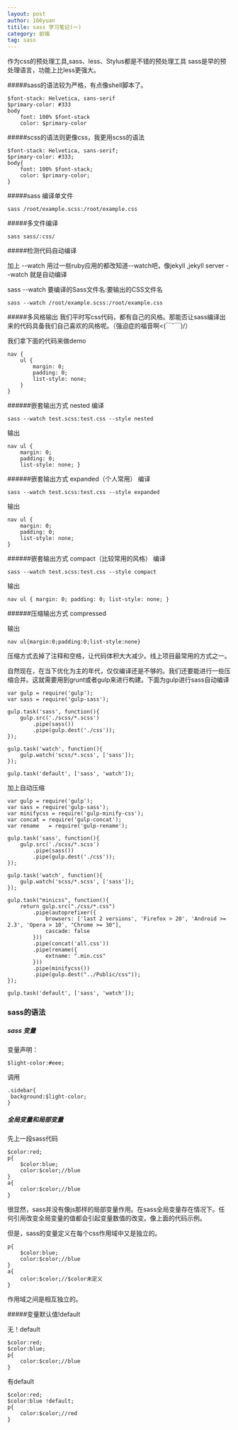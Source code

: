 ```yaml
---
layout: post
author: 166yuan
titile: sass 学习笔记(一)
category: 前端
tag: sass
---
```


作为css的预处理工具,sass、less、Stylus都是不错的预处理工具
sass是早的预处理语言，功能上比less更强大。

#####sass的语法较为严格，有点像shell脚本了。

	$font-stack: Helvetica, sans-serif
	$primary-color: #333
	body
    	font: 100% $font-stack
    	color: $primary-color

#####scss的语法则更像css，我更用scss的语法

	$font-stack: Helvetica, sans-serif;
	$primary-color: #333;
	body{
    	font: 100% $font-stack;
    	color: $primary-color;
	}

#####sass 编译单文件

	sass /root/example.scss:/root/example.css
	
#####多文件编译

	sass sass/:css/

#####检测代码自动编译

加上 --watch 用过一些ruby应用的都改知道--watch吧，像jekyll ,jekyll server --watch 就是自动编译

sass --watch 要编译的Sass文件名:要输出的CSS文件名

	sass --watch /root/example.scss:/root/example.css

#####多风格输出
我们平时写css代码，都有自己的风格。那能否让sass编译出来的代码具备我们自己喜欢的风格呢。（强迫症的福音啊<(￣ˇ￣)/）

我们拿下面的代码来做demo

	nav {
    	ul {
        	margin: 0;
        	padding: 0;
        	list-style: none;
    	}
	}

######嵌套输出方式 nested
编译

	sass --watch test.scss:test.css --style nested

输出

	nav ul {
  		margin: 0;
  		padding: 0;
  		list-style: none; }

######嵌套输出方式 expanded（个人常用）
编译

	sass --watch test.scss:test.css --style expanded

输出

	nav ul {
  		margin: 0;
  		padding: 0;
  		list-style: none;
	}

######嵌套输出方式 compact（比较常用的风格）
编译

	sass --watch test.scss:test.css --style compact

输出  	

	nav ul { margin: 0; padding: 0; list-style: none; }

######压缩输出方式 compressed

输出

	nav ul{margin:0;padding:0;list-style:none}
压缩方式去掉了注释和空格，让代码体积大大减少。线上项目最常用的方式之一。

自然现在，在当下优化为主的年代，仅仅编译还是不够的。我们还要能进行一些压缩合并。这就需要用到grunt或者gulp来进行构建。下面为gulp进行sass自动编译

	var gulp = require('gulp');
	var sass = require('gulp-sass');

	gulp.task('sass', function(){
    	gulp.src('./scss/*.scss')
        	.pipe(sass())
        	.pipe(gulp.dest('./css'));
	});

	gulp.task('watch', function(){
    	gulp.watch('scss/*.scss', ['sass']);
	});

	gulp.task('default', ['sass', 'watch']);

加上自动压缩

	var gulp = require('gulp');
	var sass = require('gulp-sass');
	var minifycss = require('gulp-minify-css');
	var concat = require('gulp-concat');
	var rename   = require('gulp-rename');

	gulp.task('sass', function(){
    	gulp.src('./scss/*.scss')
        	.pipe(sass())
        	.pipe(gulp.dest('./css'));
	});

	gulp.task('watch', function(){
    	gulp.watch('scss/*.scss', ['sass']);
	});
	
	gulp.task("minicss", function(){
		return gulp.src("./css/*.css")
			.pipe(autoprefixer({
				browsers: ['last 2 versions', 'Firefox > 20', 'Android >= 2.3', 'Opera > 10', "Chrome >= 30"],
				cascade: false
			}))
			.pipe(concat('all.css'))
			.pipe(rename({
				extname: ".min.css"
			}))
			.pipe(minifycss())
			.pipe(gulp.dest("../Public/css"));
	});

	gulp.task('default', ['sass', 'watch']);


### sass的语法

##### sass 变量

变量声明：
	
	$light-color:#eee;

调用
	
	.sidebar{
     background:$light-color;
	}

##### 全局变量和局部变量

先上一段sass代码

	$color:red;
	p{
    	$color:blue;
    	color:$color;//blue
	}
	a{
    	color:$color;//blue
	}

很显然，sass并没有像js那样的局部变量作用。在sass全局变量存在情况下。任何引用改变全局变量的值都会引起变量数值的改变。像上面的代码示例。

但是，sass的变量定义在每个css作用域中又是独立的。

	p{
    	$color:blue;
    	color:$color;//blue
	}
	a{
    	color:$color;//$color未定义
	}

作用域之间是相互独立的。

#####变量默认值!default

无！default

	$color:red;
	$color:blue;
	p{
    	color:$color;//blue
	}

有default

	$color:red;
	$color:blue !default;
	p{
    	color:$color;//red
	}